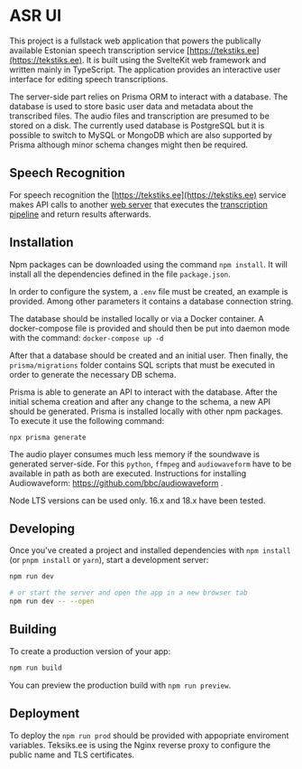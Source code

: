 # ASR UI

This project is a fullstack web application that powers the publically available Estonian speech transcription service [https://tekstiks.ee](https://tekstiks.ee). It is built using the SvelteKit web framework and written mainly in TypeScript. The application provides an interactive user interface for editing speech transcriptions.

The server-side part relies on Prisma ORM to interact with a database. The database is used to store basic user data and metadata about the transcribed files. The audio files and transcription are presumed to be stored on a disk. The currently used database is PostgreSQL but it is possible to switch to MySQL or MongoDB which are also supported by Prisma although minor schema changes might then be required.

## Speech Recognition

For speech recognition the [https://tekstiks.ee](https://tekstiks.ee) service makes API calls to another [web server](https://github.com/taltechnlp/est-asr-backend) that executes the [transcription pipeline](https://github.com/taltechnlp/est-asr-pipeline) and return results afterwards.

## Installation

Npm packages can be downloaded using the command `npm install`. It will install all the dependencies defined in the file `package.json`.

In order to configure the system, a `.env` file must be created, an example is provided. Among other parameters it contains a database connection string.

The database should be installed locally or via a Docker container. A docker-compose file is provided and should then be put into daemon mode with the command:
`docker-compose up -d`

After that a database should be created and an initial user. Then finally, the `prisma/migrations` folder contains SQL scripts that must be executed in order to generate the necessary DB schema.

Prisma is able to generate an API to interact with the database. After the initial schema creation and after any change to the schema, a new API should be generated. Prisma is installed locally with other npm packages. To execute it use the following command:

`npx prisma generate`

The audio player consumes much less memory if the soundwave is generated server-side. For this `python`, `ffmpeg` and `audiowaveform` have to be available in path as both are executed. Instructions for installing Audiowaveform: https://github.com/bbc/audiowaveform . 

Node LTS versions can be used only. 16.x and 18.x have been tested. 

## Developing

Once you've created a project and installed dependencies with `npm install` (or `pnpm install` or `yarn`), start a development server:

```bash
npm run dev

# or start the server and open the app in a new browser tab
npm run dev -- --open
```

## Building

To create a production version of your app:

```bash
npm run build
```

You can preview the production build with `npm run preview`.

## Deployment

To deploy the `npm run prod` should be provided with appopriate enviroment variables. Teksiks.ee is using the Nginx reverse proxy to configure the public name and TLS certificates.
